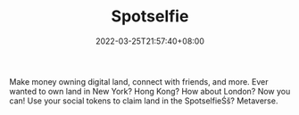 ﻿---
weight: 
title: "Spotselfie"
description: "Make money owning digital land, connect with friends, and more. Ever wanted to own land in New York? Hong Kong? How about London? Now you can! Use your social tokens to claim land in the SpotselfieŚš? Metaverse."
date: 2022-03-25T21:57:40+08:00
lastmod: 2022-03-25T16:45:40+08:00
draft: false
authors: ["Metabd"]
featuredImage: "217.jpg"
link: "https://www.spotselfieapp.com/"
tags: ["Spotselfie","–ťń‚»ň"]
categories: ["navigation"]
navigation: ["–ťń‚»ň"]
lightgallery: true
toc: true
pinned: false
recommend: false
recommend1: false
---
Make money owning digital land, connect with friends, and more. Ever wanted to own land in New York? Hong Kong? How about London? Now you can! Use your social tokens to claim land in the SpotselfieŚš? Metaverse.
